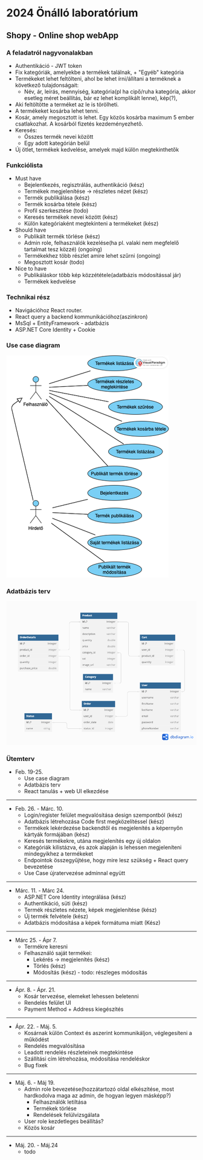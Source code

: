 # 2024 Önálló laboratórium
## Shopy - Online shop webApp
### A feladatról nagyvonalakban
- Authentikáció - JWT token
- Fix kategóriák, amelyekbe a termékek találnak, + "Egyéb" kategória
- Termékeket lehet feltölteni, ahol be lehet írni/állítani a terméknek a következő tulajdonságait:
    - Név, ár, leírás, mennyiség, kategória(pl ha cipő/ruha kategória, akkor esetleg méret beállítás, bár ez lehet komplikált lenne), kép(?), 
- Aki feltöltötte a terméket az le is törölheti.
- A termékeket kosárba lehet tenni.
- Kosár, amely megosztott is lehet. Egy közös kosárba maximum 5 ember csatlakozhat. A kosárból fizetés kezdeményezhető.
- Keresés:
    - Összes termék nevei között
    - Egy adott kategórián belül
- Új ötlet, termékek kedvelése, amelyek majd külön megtekinthetők

### Funkciólista
- Must have 
    - Bejelentkezés, regisztrálás, authentikáció (kész)
    - Termékek megjelenítése -> részletes nézet (kész)
    - Termék publikálása (kész)
    - Termék kosárba tétele (kész)
    - Profil szerkesztése (todo)
    - Keresés termékek nevei között (kész)
    - Külön kategóriaként megtekinteni a termékeket (kész)
- Should have
    - Publikált termék törlése (kész)
    - Admin role, felhasználók kezelése(ha pl. valaki nem megfelelő tartalmat tesz közzé) (ongoing)
    - Termékekhez több részlet amire lehet szűrni (ongoing)
    - Megosztott kosár (todo)
- Nice to have
    - Publikáláskor több kép közzététele(adatbázis módosítással jár)
    - Termékek kedvelése

### Technikai rész
- Navigációhoz React router.
- React query a backend kommunikációhoz(aszinkron)
- MsSql + EntityFramework - adatbázis
- ASP.NET Core Identity + Cookie

### Use case diagram
![](/Shopy/assets/useCasek.png)

### Adatbázis terv
![](/Shopy/assets/databasePlan.png)

### Ütemterv
- Feb. 19-25.
    - Use case diagram
    - Adatbázis terv
    - React tanulás + web UI elkezdése
<hr>

- Feb. 26. - Márc. 10.
    - Login/register felület megvalósítása design szempontból (kész)
    - Adatbázis létrehozása Code first megközelítéssel (kész)
    - Termékek lekérdezése backendtől és megjelenítés a képernyőn kártyák formájában (kész)
    - Keresés termékekre, utána megjelenítés egy új oldalon
    - Kategóriák kilistázva, és azok alapján is lehessen megjeleníteni mindegyikhez a termékeket
    - Endpointok összegyűjtése, hogy mire lesz szükség + React query bevezetése
    - Use Case újratervezése adminnal együtt
<hr>

- Márc. 11. - Márc  24. 
    - ASP.NET Core Identity integrálása (kész)
    - Authentikáció, süti (kész)
    - Termék részletes nézete, képek megjelenítése (kész)
    - Új termék felvétele (kész)
    - Adatbázis módosítása a képek formátuma miatt (Kész)
<hr>

- Márc 25. - Ápr 7.
    - Termékre keresni
    - Felhasználó saját termékei:
        - Lekérés -> megjelenítés (kész)
        - Törlés (kész)
        - Módosítás (kész) - todo: részleges módosítás
    
<hr>

- Ápr. 8. - Ápr. 21.
    - Kosár tervezése, elemeket lehessen beletenni
    - Rendelés felület UI
    - Payment Method + Address kiegészítés
<hr>

- Ápr. 22. - Máj. 5.
    - Kosárnak külön Context és aszerint kommunikáljon, véglegesíteni a működést
    - Rendelés megvalósítása
    - Leadott rendelés részleteinek megtekintése
    - Szállítási cím létrehozása, módosítása rendeléskor
    - Bug fixek
<hr>

- Máj. 6. - Máj 19. 
    - Admin role bevezetése(hozzátartozó oldal elkészítése, most hardkodolva maga az admin, de hogyan legyen másképp?)
        - Felhasználók letiltása
        - Termékek törlése
        - Rendelések felülvizsgálata
    - User role kezdetleges beállítás?
    - Közös kosár
<hr>

- Máj. 20. - Máj.24
    - todo
    

